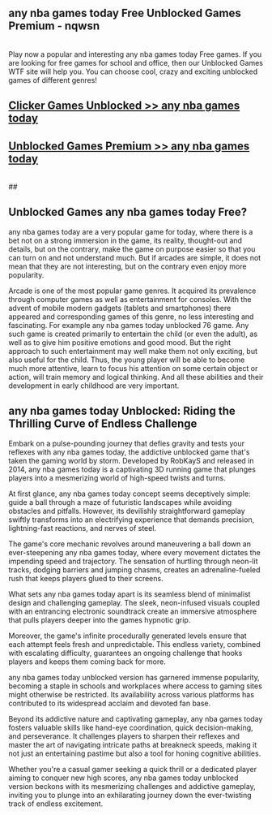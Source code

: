 ## any nba games today Free Unblocked Games Premium - nqwsn <br>
<br>
Play now a popular and interesting any nba games today Free games. If you are looking for free games for school and office, then our Unblocked Games WTF site will help you. You can choose cool, crazy and exciting unblocked games of different genres!


##  [Clicker Games Unblocked >> any nba games today](http://freeplayer.one?title=any_nba_games_today&ref=04)

##  [Unblocked Games Premium >> any nba games today](http://freeplayer.one?title=any_nba_games_today&ref=04)
  <br>
  ##



## Unblocked Games any nba games today Free?

any nba games today are a very popular game for today, where there is a bet not on a strong immersion in the game, its reality, thought-out and details, but on the contrary, make the game on purpose easier so that you can turn on and not understand much. But if arcades are simple, it does not mean that they are not interesting, but on the contrary even enjoy more popularity.

Arcade is one of the most popular game genres. It acquired its prevalence through computer games as well as entertainment for consoles. With the advent of mobile modern gadgets (tablets and smartphones) there appeared and corresponding games of this genre, no less interesting and fascinating. For example any nba games today unblocked 76 game. Any such game is created primarily to entertain the child (or even the adult), as well as to give him positive emotions and good mood. But the right approach to such entertainment may well make them not only exciting, but also useful for the child. Thus, the young player will be able to become much more attentive, learn to focus his attention on some certain object or action, will train memory and logical thinking. And all these abilities and their development in early childhood are very important.

##  any nba games today Unblocked: Riding the Thrilling Curve of Endless Challenge

Embark on a pulse-pounding journey that defies gravity and tests your reflexes with any nba games today, the addictive unblocked game that's taken the gaming world by storm. Developed by RobKayS and released in 2014, any nba games today is a captivating 3D running game that plunges players into a mesmerizing world of high-speed twists and turns.

At first glance, any nba games today concept seems deceptively simple: guide a ball through a maze of futuristic landscapes while avoiding obstacles and pitfalls. However, its devilishly straightforward gameplay swiftly transforms into an electrifying experience that demands precision, lightning-fast reactions, and nerves of steel.

The game's core mechanic revolves around maneuvering a ball down an ever-steepening any nba games today, where every movement dictates the impending speed and trajectory. The sensation of hurtling through neon-lit tracks, dodging barriers and jumping chasms, creates an adrenaline-fueled rush that keeps players glued to their screens.

What sets any nba games today apart is its seamless blend of minimalist design and challenging gameplay. The sleek, neon-infused visuals coupled with an entrancing electronic soundtrack create an immersive atmosphere that pulls players deeper into the games hypnotic grip.

Moreover, the game's infinite procedurally generated levels ensure that each attempt feels fresh and unpredictable. This endless variety, combined with escalating difficulty, guarantees an ongoing challenge that hooks players and keeps them coming back for more.

any nba games today unblocked version has garnered immense popularity, becoming a staple in schools and workplaces where access to gaming sites might otherwise be restricted. Its availability across various platforms has contributed to its widespread acclaim and devoted fan base.

Beyond its addictive nature and captivating gameplay, any nba games today fosters valuable skills like hand-eye coordination, quick decision-making, and perseverance. It challenges players to sharpen their reflexes and master the art of navigating intricate paths at breakneck speeds, making it not just an entertaining pastime but also a tool for honing cognitive abilities.

Whether you're a casual gamer seeking a quick thrill or a dedicated player aiming to conquer new high scores, any nba games today unblocked version beckons with its mesmerizing challenges and addictive gameplay, inviting you to plunge into an exhilarating journey down the ever-twisting track of endless excitement.